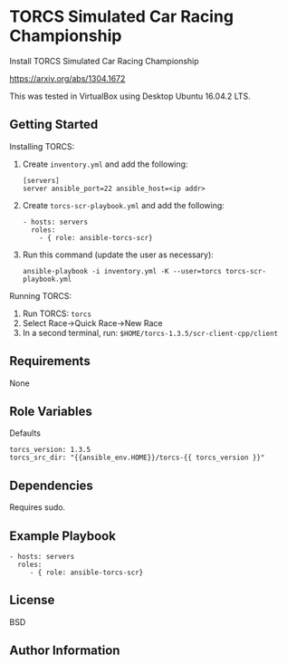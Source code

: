 TORCS Simulated Car Racing Championship
=======================================

Install TORCS Simulated Car Racing Championship

https://arxiv.org/abs/1304.1672

This was tested in VirtualBox using Desktop Ubuntu 16.04.2 LTS.

Getting Started
---------------

Installing TORCS:
1. Create `inventory.yml` and add the following:
    ```
    [servers]
    server ansible_port=22 ansible_host=<ip addr>
    ```

2. Create `torcs-scr-playbook.yml` and add the following:
    ```
    - hosts: servers
      roles:
        - { role: ansible-torcs-scr}
    ```

3. Run this command (update the user as necessary):

    ```
    ansible-playbook -i inventory.yml -K --user=torcs torcs-scr-playbook.yml
    ```


Running TORCS:
1. Run TORCS: `torcs`
2. Select Race->Quick Race->New Race
3. In a second terminal, run: `$HOME/torcs-1.3.5/scr-client-cpp/client`

Requirements
------------

None

Role Variables
--------------

Defaults

    torcs_version: 1.3.5
    torcs_src_dir: "{{ansible_env.HOME}}/torcs-{{ torcs_version }}"

Dependencies
------------

Requires sudo.

Example Playbook
----------------

    - hosts: servers
      roles:
         - { role: ansible-torcs-scr}

License
-------

BSD

Author Information
------------------


